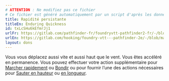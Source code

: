 ```yaml
---
# ATTENTION : Ne modifiez pas ce fichier
# Ce fichier est généré automatiquement par un script d'après les données du module Foundry VTT officiel et de sa traduction
title: Rapidité persistante
titleEn: Enduring Quickness
id: txLcSHu6kEfmrJj1
urlFr: https://gitlab.com/pathfinder-fr/foundryvtt-pathfinder2-fr/-/blob/master/data/feats/txLcSHu6kEfmrJj1.htm
urlEn: https://gitlab.com/hooking/foundry-vtt---pathfinder-2e/-/blob/master/packs/data/feats.db/enduring-quickness.json
layout: dons
---
```

Vous vous déplacez aussi vite et aussi haut que le vent. Vous êtes accéléré en permanence. Vous pouvez effectuer votre action supplémentaire pour [Marcher rapidement](../actions/marcher-rapidement.html) ou [Bondir](../actions/bondir.html) ou pour fournir l’une des actions nécessaires pour [Sauter en hauteur](../actions/sauter-en-hauteur.html) ou [en longueur](../actions/sauter-en-longueur.html).

